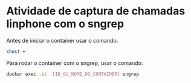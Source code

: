 # Atividade de captura de chamadas linphone com o sngrep

Antes de iniciar o container usar o comando:

```bash
xhost +
```

Para rodar o container com o sngrep, usar o comando:
```bash
docker exec -it  [ID_OU_NOME_DO_CONTAINER] sngrep
```
